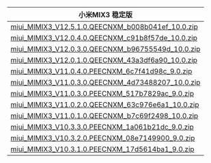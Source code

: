 | 小米MIX3  稳定版    |
| ---- |
| [miui_MIMIX3_V12.5.1.0.QEECNXM_b008b041ef_10.0.zip](https://bigota.d.miui.com/V12.5.1.0.QEECNXM/miui_MIMIX3_V12.5.1.0.QEECNXM_b008b041ef_10.0.zip)    |
| [miui_MIMIX3_V12.0.4.0.QEECNXM_c91b8f57de_10.0.zip](https://bigota.d.miui.com/V12.0.4.0.QEECNXM/miui_MIMIX3_V12.0.4.0.QEECNXM_c91b8f57de_10.0.zip)    |
| [miui_MIMIX3_V12.0.3.0.QEECNXM_b96755549d_10.0.zip](https://bigota.d.miui.com/V12.0.3.0.QEECNXM/miui_MIMIX3_V12.0.3.0.QEECNXM_b96755549d_10.0.zip)    |
| [miui_MIMIX3_V12.0.1.0.QEECNXM_43a3df6a90_10.0.zip](https://bigota.d.miui.com/V12.0.1.0.QEECNXM/miui_MIMIX3_V12.0.1.0.QEECNXM_43a3df6a90_10.0.zip)    |
| [miui_MIMIX3_V11.0.4.0.PEECNXM_6c7f41d98c_9.0.zip](https://bigota.d.miui.com/V11.0.4.0.PEECNXM/miui_MIMIX3_V11.0.4.0.PEECNXM_6c7f41d98c_9.0.zip)    |
| [miui_MIMIX3_V11.0.3.0.QEECNXM_4d73488207_10.0.zip](https://bigota.d.miui.com/V11.0.3.0.QEECNXM/miui_MIMIX3_V11.0.3.0.QEECNXM_4d73488207_10.0.zip)    |
| [miui_MIMIX3_V11.0.3.0.PEECNXM_517b7829ac_9.0.zip](https://bigota.d.miui.com/V11.0.3.0.PEECNXM/miui_MIMIX3_V11.0.3.0.PEECNXM_517b7829ac_9.0.zip)    |
| [miui_MIMIX3_V11.0.2.0.QEECNXM_63c976e6a1_10.0.zip](https://bigota.d.miui.com/V11.0.2.0.QEECNXM/miui_MIMIX3_V11.0.2.0.QEECNXM_63c976e6a1_10.0.zip)    |
| [miui_MIMIX3_V11.0.1.0.QEECNXM_b7c69f2498_10.0.zip](https://bigota.d.miui.com/V11.0.1.0.QEECNXM/miui_MIMIX3_V11.0.1.0.QEECNXM_b7c69f2498_10.0.zip)    |
| [miui_MIMIX3_V10.3.3.0.PEECNXM_1a061b21dc_9.0.zip](https://bigota.d.miui.com/V10.3.3.0.PEECNXM/miui_MIMIX3_V10.3.3.0.PEECNXM_1a061b21dc_9.0.zip)    |
| [miui_MIMIX3_V10.3.2.0.PEECNXM_08e7149900_9.0.zip](https://bigota.d.miui.com/V10.3.2.0.PEECNXM/miui_MIMIX3_V10.3.2.0.PEECNXM_08e7149900_9.0.zip)    |
| [miui_MIMIX3_V10.3.1.0.PEECNXM_17d5614ba1_9.0.zip](https://bigota.d.miui.com/V10.3.1.0.PEECNXM/miui_MIMIX3_V10.3.1.0.PEECNXM_17d5614ba1_9.0.zip)    |
